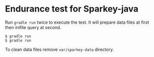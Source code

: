# Endurance test for Sparkey-java

Run `gradle run` twice to execute the test.
It will prepare data files at first then inifite query at second.

    $ gradle run
    $ gradle run

To clean data files remove `var/sparkey-data` directory.
